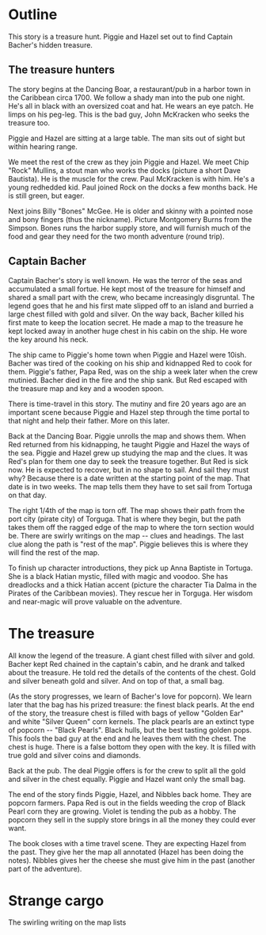 # Outline

This story is a treasure hunt. Piggie and Hazel set out to find Captain Bacher's hidden treasure.

## The treasure hunters

The story begins at the Dancing Boar, a restaurant/pub in a harbor town in the Caribbean circa 1700.
We follow a shady man into the pub one night. He's all in black with an oversized coat and hat. He 
wears an eye patch. He limps on his peg-leg. This is the bad guy, John McKracken who seeks the 
treasure too.

Piggie and Hazel are sitting at a large table. The man sits out of sight but within hearing range.

We meet the rest of the crew as they join Piggie and Hazel. We meet Chip "Rock" Mullins, a stout
man who works the docks (picture a short Dave Bautista). He is the muscle for the crew. Paul McKracken 
is with him. He's a young redhedded kid. Paul joined Rock on the docks a few months back. He is still 
green, but eager. 

Next joins Billy "Bones" McGee. He is older and skinny with a pointed nose and bony fingers (thus the 
nickname). Picture Montgomery Burns from the Simpson. Bones runs the harbor supply store, and will
furnish much of the food and gear they need for the two month adventure (round trip).

## Captain Bacher

Captain Bacher's story is well known. He was the terror of the seas and accumulated a small fortue.
He kept most of the treasure for himself and shared a small part with the crew, who became
increasingly disgruntal. The legend goes that he and his first mate slipped off to an island and
burried a large chest filled with gold and silver. On the way back, Bacher killed his first mate to
keep the location secret. He made a map to the treasure he kept locked away in another huge chest
in his cabin on the ship. He wore the key around his neck.

The ship came to Piggie's home town when Piggie and Hazel were 10ish. Bacher was tired of the cooking
on his ship and kidnapped Red to cook for them. Piggie's father, Papa Red, was on the ship a week
later when the crew mutinied. Bacher died in the fire and the ship sank. But Red escaped with the
treasure map and key and a wooden spoon.

There is time-travel in this story. The mutiny and fire 20 years ago are an important scene because 
Piggie and Hazel step through the time portal to that night and help their father. More on this later.

Back at the Dancing Boar. Piggie unrolls the map and shows them. When Red returned from his kidnapping,
he taught Piggie and Hazel the ways of the sea. Piggie and Hazel grew up studying the map and the clues.
It was Red's plan for them one day to seek the treasure together. But Red is sick now. He is expected to 
recover, but in no shape to sail. And sail they must why? Because there is a date written at the starting
point of the map. That date is in two weeks. The map tells them they have to set sail from Tortuga on that
day.

The right 1/4th of the map is torn off. The map shows their path from the port city (pirate city) of Torguga. 
That is where they begin, but the path takes them off the ragged edge of the map to where the torn section 
would be. There are swirly writings on the map -- clues and headings. The last clue along the path is "rest 
of the map". Piggie believes this is where they will find the rest of the map.

To finish up character introductions, they pick up Anna Baptiste in Tortuga. She is a black
Hatian mystic, filled with magic and voodoo. She has dreadlocks and a thick Hatian accent (picture the 
character Tia Dalma in the Pirates of the Caribbean movies). They rescue her in Torguga. Her wisdom 
and near-magic will prove valuable on the adventure.

# The treasure

All know the legend of the treasure. A giant chest filled with silver and gold. Bacher kept Red chained in
the captain's cabin, and he drank and talked about the treasure. He told red the details of the contents
of the chest. Gold and silver beneath gold and silver. And on top of that, a small bag.

(As the story progresses, we learn of Bacher's love for popcorn). We learn later that the bag has his
prized treasure: the finest black pearls. At the end of the story, the treasure chest is filled with
bags of yellow "Golden Ear" and white "Silver Queen" corn kernels. The plack pearls are an extinct
type of popcorn -- "Black Pearls". Black hulls, but the best tasting golden pops. This fools the
bad guy at the end and he leaves them with the chest. The chest is huge. There is a false bottom they
open with the key. It is filled with true gold and silver coins and diamonds.

Back at the pub. The deal Piggie offers is for the crew to split all the gold and silver in the chest 
equally. Piggie and Hazel want only the small bag.

The end of the story finds Piggie, Hazel, and Nibbles back home. They are popcorn farmers. Papa Red is out 
in the fields weeding the crop of Black Pearl corn they are growing. Violet is tending the pub as a hobby. 
The popcorn they sell in the supply store brings in all the money they could ever want.

The book closes with a time travel scene. They are expecting Hazel from the past. They give her the map
all annotated (Hazel has been doing the notes). Nibbles gives her the cheese she must give him in the past 
(another part of the adventure).

# Strange cargo

The swirling writing on the map lists